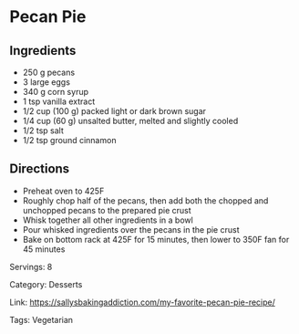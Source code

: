 # Pecan Pie

## Ingredients
- 250 g pecans
- 3 large eggs
- 340 g corn syrup
- 1 tsp vanilla extract
- 1/2 cup (100 g) packed light or dark brown sugar
- 1/4 cup (60 g) unsalted butter, melted and slightly cooled
- 1/2 tsp salt
- 1/2 tsp ground cinnamon

## Directions
- Preheat oven to 425F
- Roughly chop half of the pecans, then add both the chopped and unchopped pecans to the prepared pie crust
- Whisk together all other ingredients in a bowl
- Pour whisked ingredients over the pecans in the pie crust
- Bake on bottom rack at 425F for 15 minutes, then lower to 350F fan for 45 minutes

Servings: 8

Category: Desserts

Link: https://sallysbakingaddiction.com/my-favorite-pecan-pie-recipe/

Tags: Vegetarian
